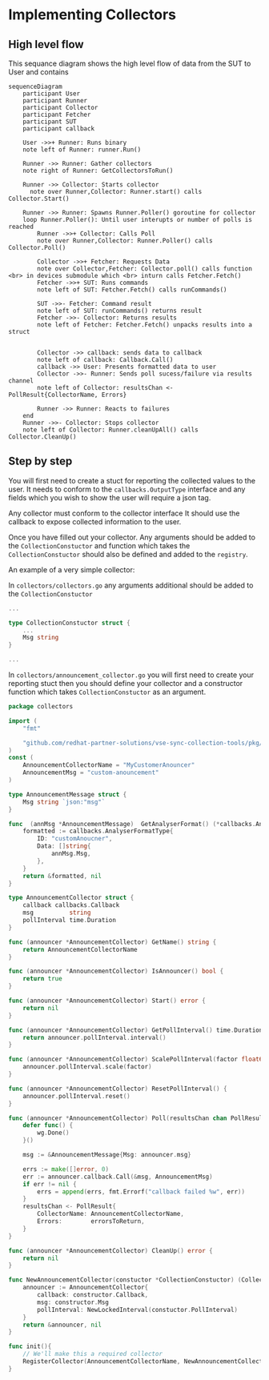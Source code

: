 # Implementing Collectors

## High level flow
This sequance diagram shows the high level flow of data from the SUT to User and contains
```mermaid
sequenceDiagram
    participant User
    participant Runner
    participant Collector
    participant Fetcher
    participant SUT
    participant callback

    User ->>+ Runner: Runs binary
    note left of Runner: runner.Run()

    Runner ->> Runner: Gather collectors
    note right of Runner: GetCollectorsToRun()

    Runner ->> Collector: Starts collector
      note over Runner,Collector: Runner.start() calls Collector.Start()

    Runner ->> Runner: Spawns Runner.Poller() goroutine for collector
    loop Runner.Poller(): Until user interupts or number of polls is reached
        Runner ->>+ Collector: Calls Poll
        note over Runner,Collector: Runner.Poller() calls Collector.Poll()

        Collector ->>+ Fetcher: Requests Data
        note over Collector,Fetcher: Collector.poll() calls function <br> in devices submodule which <br> inturn calls Fetcher.Fetch()
        Fetcher ->>+ SUT: Runs commands
        note left of SUT: Fetcher.Fetch() calls runCommands()

        SUT ->>- Fetcher: Command result
        note left of SUT: runCommands() returns result
        Fetcher ->>- Collector: Returns results
        note left of Fetcher: Fetcher.Fetch() unpacks results into a struct


        Collector ->> callback: sends data to callback
        note left of callback: Callback.Call()
        callback ->> User: Presents formatted data to user
        Collector ->>- Runner: Sends poll sucess/failure via results channel
        note left of Collector: resultsChan <- PollResult{CollectorName, Errors}

        Runner ->> Runner: Reacts to failures
    end
    Runner ->>- Collector: Stops collector
    note left of Collector: Runner.cleanUpAll() calls Collector.CleanUp()
```

## Step by step
You will first need to create a stuct for reporting the collected values to the user. It needs to conform to the `callbacks.OutputType` interface and any fields which you wish to show the user will require a json tag.

Any collector must conform to the collector interface It should use the callback to expose collected information to the user.

Once you have filled out your collector. Any arguments should be added to the `CollectionConstuctor` and function which takes the `CollectionConstuctor` should also be defined and added to the `registry`.

An example of a very simple collector:

In `collectors/collectors.go` any arguments additional should be added to the `CollectionConstuctor`
```go
...

type CollectionConstuctor struct {
    ...
    Msg string
}

...
```

In `collectors/announcement_collector.go` you will first need to create your reporting stuct then
you should define your collector and a constructor function which takes `CollectionConstuctor` as an argument.
```go
package collectors

import (
	"fmt"

	"github.com/redhat-partner-solutions/vse-sync-collection-tools/pkg/callbacks"
)
const (
	AnnouncementCollectorName = "MyCustomerAnouncer"
	AnnouncementMsg = "custom-anouncement"
)

type AnnouncementMessage struct {
	Msg string `json:"msg"`
}

func  (annMsg *AnnouncementMessage)  GetAnalyserFormat() (*callbacks.AnalyserFormatType, error) {
	formatted := callbacks.AnalyserFormatType{
		ID: "customAnoucner",
		Data: []string{
			annMsg.Msg,
		},
	}
	return &formatted, nil
}

type AnnouncementCollector struct {
	callback callbacks.Callback
	msg          string
	pollInterval time.Duration
}

func (announcer *AnnouncementCollector) GetName() string {
	return AnnouncementCollectorName
}

func (announcer *AnnouncementCollector) IsAnnouncer() bool {
	return true
}

func (announcer *AnnouncementCollector) Start() error {
	return nil
}

func (announcer *AnnouncementCollector) GetPollInterval() time.Duration {
	return announcer.pollInterval.interval()
}

func (announcer *AnnouncementCollector) ScalePollInterval(factor float64) {
	announcer.pollInterval.scale(factor)
}

func (announcer *AnnouncementCollector) ResetPollInterval() {
	announcer.pollInterval.reset()
}

func (announcer *AnnouncementCollector) Poll(resultsChan chan PollResult, wg *utils.WaitGroupCount) {
	defer func() {
		wg.Done()
	}()

	msg := &AnnouncementMessage{Msg: announcer.msg}

	errs := make([]error, 0)
	err := announcer.callback.Call(&msg, AnnouncementMsg)
	if err != nil {
		errs = append(errs, fmt.Errorf("callback failed %w", err))
	}
	resultsChan <- PollResult{
		CollectorName: AnnouncementCollectorName,
		Errors:        errorsToReturn,
	}
}

func (announcer *AnnouncementCollector) CleanUp() error {
	return nil
}

func NewAnnouncementCollector(constuctor *CollectionConstuctor) (Collector, error) {
	announcer := AnnouncementCollector{
		callback: constructor.Callback,
		msg: constructor.Msg
		pollInterval: NewLockedInterval(constuctor.PollInterval)
	}
	return &announcer, nil
}

func init(){
	// We'll make this a required collector
	RegisterCollector(AnnouncementCollectorName, NewAnnouncementCollector, required)
}
```
